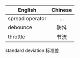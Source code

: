 | English         | Chinese           |
| --------------- |:-----------------:|
| spread operator | ...      |
| debounce | 防抖      |
| throttle | 节流      |

standard deviation 标准差